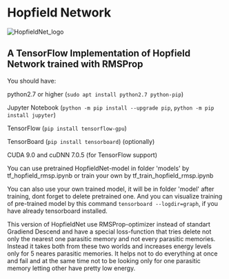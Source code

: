 # Hopfield Network
![HopfieldNet_logo](https://raw.githubusercontent.com/vadimfedulov321/HopfieldNet_rmsp/master/logo/index.jpg)
## A TensorFlow Implementation of Hopfield Network trained with RMSProp

You should have:

python2.7 or higher (`sudo apt install python2.7 python-pip`)

Jupyter Notebook (`python -m pip install --upgrade pip`, `python -m pip install jupyter`)

TensorFlow (`pip install tensorflow-gpu`)

TensorBoard (`pip install tensorboard`) (optionally)

CUDA 9.0 and cuDNN 7.0.5 (for TensorFlow support)

You can use pretrained HopfieldNet-model in folder 'models' by tf_hopfield_rmsp.ipynb or train your own by tf_train_hopfield_rmsp.ipynb

You can also use your own trained model, it will be in folder 'model' after training, dont forget to delete pretrained one. And you can visualize training of pre-trained model by this command `tensorboard --logdir=graph`, if you have already tensorboard installed.

This version of HopfieldNet use RMSProp-optimizer instead of standart Gradiend Descend and have a special loss-function that tries delete not only the nearest one parasitic memory and not every parasitic memories. Instead it takes both from these two worlds and increases energy levels only for 5 neares parasitic memories. It helps not to do everything at once and fail and at the same time not to be looking only for one parasitic memory letting other have pretty low energy.
